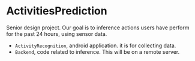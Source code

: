# ActivitiesPrediction
Senior design project. Our goal is to inference actions users have perform
for the past 24 hours, using sensor data. 
- `ActivityRecognition`, android application. it is for collecting data.
- `Backend`, code related to inference. This will be on a remote server.